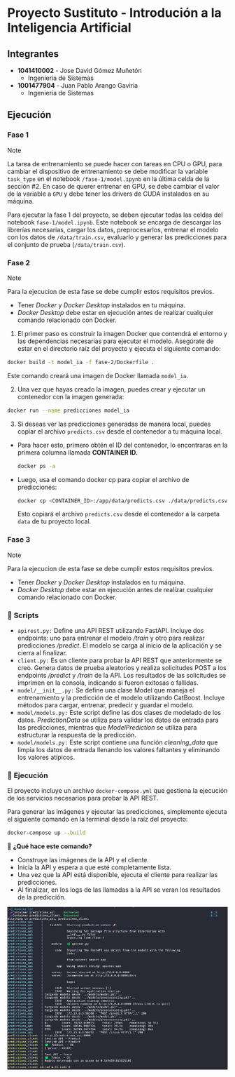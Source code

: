 # Proyecto Sustituto - Introdución a la Inteligencia Artificial

## **Integrantes**

- **1041410002** - Jose David Gómez Muñetón
  - Ingeniería de Sistemas
- **1001477904** - Juan Pablo Arango Gaviria
  - Ingeniería de Sistemas

## **Ejecución**

### Fase 1

> [!NOTE]
> La tarea de entrenamiento se puede hacer con tareas en CPU o GPU, para cambiar el dispositivo de entrenamiento se debe modificar la variable `task_type` en el notebook `/fase-1/model.ipynb` en la última celda de la sección #2. En caso de querer entrenar en GPU, se debe cambiar el valor de la variable a `GPU` y debe tener los drivers de CUDA instalados en su máquina.

Para ejecutar la fase 1 del proyecto, se deben ejecutar todas las celdas del notebook `fase-1/model.ipynb`.
Este notebook se encarga de descargar las librerías necesarias, cargar los datos, preprocesarlos, entrenar el modelo con los datos de `/data/train.csv`, evaluarlo y generar las predicciones para el conjunto de prueba (`/data/train.csv`).

### Fase 2 

> [!NOTE]
> Para la ejecucion de esta fase se debe cumplir estos requisitos previos.
> - Tener *Docker* y *Docker Desktop* instalados en tu máquina.
> - *Docker Desktop* debe estar en ejecución antes de realizar cualquier comando relacionado con Docker.


1. El primer paso es construir la imagen Docker que contendrá el entorno y las dependencias necesarias para ejecutar el modelo. Asegúrate de estar en el directorio raíz del proyecto y ejecuta el siguiente comando:

```bash
docker build -t model_ia -f fase-2/Dockerfile .
```

Este comando creará una imagen de Docker llamada `model_ia`.

2. Una vez que hayas creado la imagen, puedes crear y ejecutar un contenedor con la imagen generada:

```bash
docker run --name predicciones model_ia
```

3. Si deseas ver las predicciones generadas de manera local, puedes copiar el archivo `predicts.csv` desde el contenedor a tu máquina local. 
  - Para hacer esto, primero obtén el ID del contenedor, lo encontraras en la primera columna llamada **CONTAINER ID.**

    ```bash
    docker ps -a  
    ```

  - Luego, usa el comando docker cp para copiar el archivo de predicciones:

    ```bash
    docker cp <CONTAINER_ID>:/app/data/predicts.csv ./data/predicts.csv
    ```

    Esto copiará el archivo `predicts.csv` desde el contenedor a la carpeta `data` de tu proyecto local.

### Fase 3

> [!NOTE]
> Para la ejecucion de esta fase se debe cumplir estos requisitos previos.
> - Tener *Docker* y *Docker Desktop* instalados en tu máquina.
> - *Docker Desktop* debe estar en ejecución antes de realizar cualquier comando relacionado con Docker.


### 📄 **Scripts** 

- `apirest.py:` Define una API REST utilizando FastAPI. Incluye dos endpoints: uno para entrenar el modelo  */train*  y otro para realizar predicciones */predict*. El modelo se carga al inicio de la aplicación y se cierra al finalizar.
- `client.py:` Es un cliente para probar la API REST que anteriormente se creo. Genera datos de prueba aleatorios y realiza solicitudes POST a los endpoints */predict* y */train* de la API. Los resultados de las solicitudes se imprimen en la consola, indicando si fueron exitosas o fallidas. 
- `model/__init__.py:` Se define una clase Model que maneja el entrenamiento y la predicción de el modelo utilizando CatBoost. Incluye métodos para cargar, entrenar, predecir y guardar el modelo.
- `model/models.py:` Este script define las dos clases de modelado de los datos. *PredictionData* se utiliza para validar los datos de entrada para las predicciones, mientras que *ModelPrediction* se utiliza para estructurar la respuesta de la predicción. 
- `model/models.py:` Este script contiene una función *cleaning_data* que limpia los datos de entrada llenando los valores faltantes y eliminando los valores atípicos. 

### 🚀 **Ejecución**

El proyecto incluye un archivo `docker-compose.yml` que gestiona la ejecución de los servicios necesarios para probar la API REST.

Para generar las imágenes y ejecutar las predicciones, simplemente ejecuta el siguiente comando en la terminal desde la raíz del proyecto:

```bash
docker-compose up --build
```

📌 **¿Qué hace este comando?**

- Construye las imágenes de la API y el cliente.
- Inicia la API y espera a que esté completamente lista. 
- Una vez que la API está disponible, ejecuta el cliente para realizar las predicciones.
- Al finalizar, en los logs de las llamadas a la API se veran los resultados de la predicción.

![alt text](public/image.png)